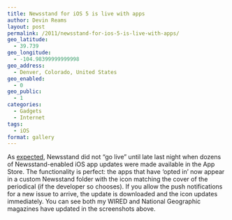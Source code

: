```yaml
---
title: Newsstand for iOS 5 is live with apps
author: Devin Reams
layout: post
permalink: /2011/newsstand-for-ios-5-is-live-with-apps/
geo_latitude:
  - 39.739
geo_longitude:
  - -104.98399999999998
geo_address:
  - Denver, Colorado, United States
geo_enabled:
  - 0
geo_public:
  - 1
categories:
  - Gadgets
  - Internet
tags:
  - iOS
format: gallery
---
```

As [expected][1], Newsstand did not &#8220;go live&#8221; until late last night when dozens of Newsstand-enabled iOS app updates were made available in the App Store. The functionality is perfect: the apps that have &#8216;opted in&#8217; now appear in a custom Newsstand folder with the icon matching the cover of the periodical (if the developer so chooses). If you allow the push notifications for a new issue to arrive, the update is downloaded and the icon updates immediately. You can see both my WIRED and National Geographic magazines have updated in the screenshots above.

 [1]: http://devin.reams.me/2011/when-will-apple-enable-newsstand-for-ios/